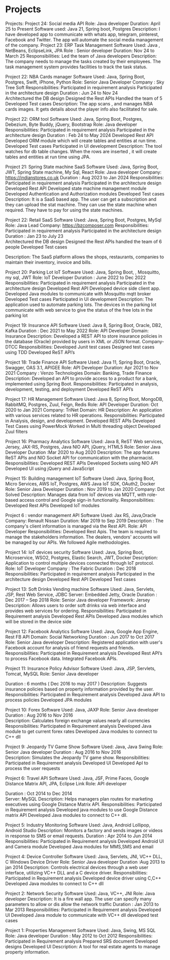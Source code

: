 # Projects

Projects:
Project 24: Social media API
Role: Java developer 
Duration: April 25 to Present
Software used: Java 21, Spring boot, Postgres
Description: I have developed app to communicate with whats app, telegram, pinterest, Facebook and Twitter. The app will automate the social media management of the company.
Project 23: ERP Task Management
Software Used: Java , NetBeans, EclipseLink, JPA
Role : Senior developer 
Duration: Nov 24 to March 25 
Responsibilities:
	Led the team of Java developers
Description:
The company needs to manage the tasks created by their employees.  The task management system provides facilities to track the task status.


Project 22: NBA Cards manager 
Software Used: Java, Spring Boot, Postgres, Swift, iPhone, Python
Role: Senior Java Developer 
Company : Sky Tree Soft
Responsibilities:
Participated in requirement analysis
Participated in the architecture design
Duration : Jun 24 to Nov  24	
Architectured the DB design
Designed the Rest APIs
Handled the team of 5 
Developed Test cases 
Description: The app  scans , and manages NBA cards images. It gets details about the player info also facilitated for sale.

Project 22: ORM tool
Software Used: Java, Spring Boot, Postgres, Debezium, Byte Buddy, jQuery, Bootstrap
Role: Java developer
Responsibilities:
Participated in requirement analysis
Participated in the architecture design
	Duration : Feb 24 to May   2024	
Developed Rest API
Developed ORM module which will create tables and entities at run time.
Developed Test cases 
Participated in  UI development 
Description: The tool watches for db table changes. When the rows are inserted , it will create tables and entities at run time using JPA.


Project 21: Spring State machine SaaS 
Software Used: Java, Spring Boot, JWT, Spring State machine, My Sql, React
Role: Java developer
Company: https://indianstores.co.uk
Duration : Aug 2023 to Jan  2024
Responsibilities:
Participated in requirement analysis
Participated in the architecture design
Developed Rest API
Developed state machine management module
Developed Authentication and Authorization modules
Developed Test cases 
Description: It is a SaaS based app. The user can get a subscription and they can upload the stat machine. They can use the state machine when required. They have to pay for using the state machines. 

Project 22: Retail SaaS 
Software Used: Java, Spring Boot, Postgres, MySql
Role: Java Lead
Company: https://bzcomposer.com
Responsibilities:
Participated in requirement analysis
Participated in the architecture design
Duration : Jan 23 to July  23	
Architectured the DB design
Designed the Rest APIs
handled the team of 6 people
Developed Test cases 

Description: The SaaS platform allows the shops, restaurants, companies to maintain their inventory, invoice and bills.

Project 20: Parking Lot IoT 
Software Used: Java, Spring Boot, , Mosquitto, my sql, JWT
Role: IoT Developer
Duration : June 2022 to Dec 2022
Responsibilities:
Participated in requirement analysis
Participated in the architecture design
Developed Rest API
Developed device side client app.
Developed Java modules to communicate with Mosquitto mqtt broker 
Developed Test cases 
Participated in  UI development 
Description: The application used to automate parking lots. The devices in the parking lot communicate with web service to give the status of the free lots in the parking lot

Project 19: Insurance API
Software Used: Java 8, Spring Boot, Oracle, DB2, Kafka
Duration : Dec 2021 to May 2022
Role: API Developer
Domain: Insurance
Description: Developed a REST API to store insurance policies in the database (Oracle) provided by users in XML or JSON format.
Company- DTCC
Responsibilities:
Developed Junit test cases
Designed test cases using TDD
Developed ReST API’s

Project 18: Trade Finance  API
Software Used: Java 11, Spring Boot, Oracle, Swagger, OAS 3.1, APIGEE
Role: API Developer
Duration: Apr 2021 to Nov 2021
Company : Venzo Technologies
Domain: Banking, Trade Finance
Description: Developed an API to provide access to a product for a bank, implemented using Spring Boot.
Responsibilities:
Participated in analysis, development, testing, and deployment
Developed ReST API’s

Project 17: HR Management 
Software Used: Java 8, Spring Boot, MongoDB, RabbitMQ, Postgres, Zuul, Feign, Redis
Role: API Developer
Duration: Oct 2020 to Jan 2021
Company: TriNet
Domain: HR
Description: An application with various services related to HR operations.
Responsibilities:
Participated in Analysis, design, and development.
Developed REST APIs
Developed Test Cases using PowerMock
Worked in Multi threading object
Developed Zuul filters

Project 16: Pharmacy Analytics 
Software Used: Java 8, ReST Web services, Jersey, JAX-RS, Postgres, Java NIO API, jQuery, HTML5
Role: Senior Java Developer
Duration :Mar 2020  to Aug  2020 
Description: The app features ReST APIs and NIO Socket API for communication with the pharmacist.
Responsibilities:
Developed REST APIs
Developed Sockets using NIO API
Developed UI using jQuery and JavaScript

Project 15: Building management IoT
Software Used: Java, Spring Boot, Micro Services, AWS IoT, Postgres, AWS Java IoT SDK, OAuth2, Docker
Role: Senior Java Developer
Duration : Nov 2019 to Jan 2020
Company: Dot Solved
Description: Manages data from IoT devices via MQTT, with role-based access control and Google sign-in functionality.
Responsibilities:
Developed Rest APIs
Developed IoT modules

Project 6 : vendor management API
Software Used: Jax RS, Java,Oracle
Company: Renault Nissan 
Duration: Mar 2019 to Sep 2019
Description : The company's client information is managed via the Rest API. 
Role: API Developer
Responsibilities:
	Developed Rest Apis. The team is required to manage the stakeholders information. The dealers, vendors' accounts will be managed by our APIs. We followed Agile methodologies.

Project 14: IoT devices security 
Software Used: Java, Spring Boot, Microservice, WSO2, Postgres, Elastic Search, JWT, Docker
Description: Application to control multiple devices connected through IoT protocol.
Role: IoT Developer
Company : The Fabric
Duration : Dec 2018
Responsibilities:
Participated in requirement analysis
Participated in the architecture design
Developed Rest API
Developed Test cases 

Project 13: Soft Drinks Vending machine
Software Used: Java, Servlets, JSP, Rest Web Service, JDBC
Server: Embedded Jetty, Oracle
Duration : Dec 2017 – Sep 2018 
Role: Senior Java developer
Framework: Jersey
Description: Allows users to order soft drinks via web interface and provides web services for ordering.
Responsibilities:
Participated in Requirement analysis
Developed Rest APIs
Developed Java modules which will be stored in the device side

Project 12: Facebook Analytics
Software Used: Java, Google App Engine, Rest FB API
Domain: Social Networking
Duration :  Jun 2017 to Oct 2017 
Role: Senior Java developer
Description: Registered application with user's Facebook account for analysis of friend requests and friends.
Responsibilities:
Participated in Requirement analysis
Developed Rest API’s to process Facebook data.
Integrated Facebook APIs.

Project 11: Insurance Policy Advisor
Software Used: Java, JSP, Servlets, Tomcat, MySQL
Role: Senior Java developer

Duration : 6 months ( Dec 2016 to may 2017 )
Description: Suggests insurance policies based on  property information provided by the user.
Responsibilities:
Participated in Requirement analysis
Developed Java API to process policies 
Developed JPA modules

Project 10: Forex 
Software Used: Java, JAXP
Role: Senior Java developer
Duration : Aug 2016  to Nov 2016  
Description: Calculates foreign exchange values nearly all currencies
Responsibilities:
Participated in Requirement analysis
Developed Java module to get current forex rates
Developed Java modules to connect to C++ dll

Project 9: Jeopardy TV Game Show
Software Used: Java, Java Swing
Role: Senior Java developer
Duration :  Aug 2016  to Nov 2016  
Description: Simulates the Jeopardy TV game show.
Responsibilities:
Participated in Requirement analysis
Developed UI
Developed ApI to process the user requests

Project 6: Travel API
Software Used: Java, JSF, Prime Faces, Google Distance Matrix API, JPA, Eclipse Link
Role: API developer

Duration : Oct 2014 to Dec 2014  
Server: MySQL
Description: Helps managers plan routes for marketing executives using Google Distance Matrix API.
Responsibilities:
Participated in Requirement analysis
Developed java modules to use Google Distance matrix API
Developed Java modules to connect to C++ dll.

Project 5: Industry Monitoring 
Software Used: Java, Android Lollipop, Android Studio
Description: Monitors a factory and sends images or videos in response to SMS or email requests.
Duration : Apr 2014  to Jun 2014 
Responsibilities:
Participated in Requirement analysis
Developed Android UI and Camera module
Developed Java modules for MMS,SMS and email

Project 4: Device Controller
Software Used: Java, Servlets, JNI, VC++ DLL, C Windows Device Driver
Role: Senior Java developer
Duration :Aug 2013 to jan 2014 
Description: Controls electrical devices through a web user interface, utilizing VC++ DLL and a C device driver.
Responsibilities:
Participated in Requirement analysis
Developed device driver using C,C++
Developed Java modules to connect to C++ dll

Project 2: Network Security 
Software Used: Java, VC++, JNI
Role:  Java developer
Description: It is a fire wall app. The user can specify many parameters to allow or dis allow the network traffic
Duration :  Jan  2013 to Mar 2013 
Responsibilities:
Participated in Requirement analysis
Developed UI
Developed Java module to communicate with VC++ dll
developed test cases

Project 1: Properties Management 
Software Used: Java, Swing, MS SQL
Role:  Java developer
Duration : May  2012 to Oct  2012
Responsibilities:
Participated in Requirement analysis
Prepared SRS document
Developed designs
Developed UI
Description: A tool for real estate agents to manage property information.
